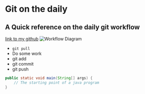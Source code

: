 # Git on the daily
## A Quick reference on the daily git workflow
[link to my github](https://github.com/lmontegrande/ADI_MyWork)
![Workflow Diagram](http://heim.ifi.uio.no/gisle/staging2/drupalprimer/drupal/gl_git_f/git_localop.png)
* `git pull`
* Do some work
* git add
* git commit
* git push

```java
public static void main(String[] args) {
	// The starting point of a java program
}
```